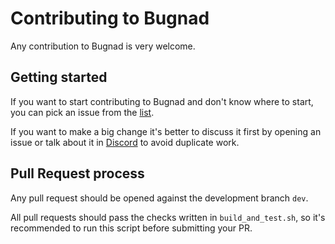 # Contributing to Bugnad

Any contribution to Bugnad is very welcome.

## Getting started

If you want to start contributing to Bugnad and don't know where to start, you can pick an issue from
the [list](https://github.com/wombatlabs/bugnad/issues).

If you want to make a big change it's better to discuss it first by opening an issue or talk about it in
[Discord](https://discord.gg/DWzrk4ZwbA) to avoid duplicate work.

## Pull Request process

Any pull request should be opened against the development branch `dev`.

All pull requests should pass the checks written in `build_and_test.sh`, so it's recommended to run this script before
submitting your PR.
